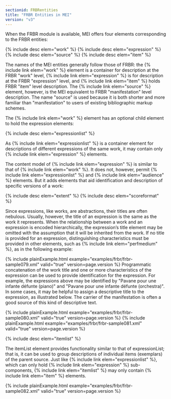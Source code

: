 ```yaml
---
sectionid: FRBRentities
title: "FRBR Entities in MEI"
version: "v3"
---
```


When the FRBR module is available, MEI offers four elements corresponding to the FRBR
entities:



{% include desc elem="work" %}
{% include desc elem="expression" %}
{% include desc elem="source" %}
{% include desc elem="item" %}




The names of the MEI entities generally follow those of FRBR: the {% include link elem="work" %}
element is a container for description at the FRBR "work" level, {% include link elem="expression" %} is for description at the FRBR "expression" level, and {% include link elem="item" %} holds FRBR "item" level description. The {% include link elem="source" %} element,
however, is the MEI equivalent to FRBR "manifestation" level description. The name
"source" is
used because it is both shorter and more familiar than "manifestation" to users of
existing
bibliographic markup schemes.

The {% include link elem="work" %} element has an optional child element to hold the expression
elements:



{% include desc elem="expressionlist" %}




As {% include link elem="expressionlist" %} is a container element for descriptions of different
expressions of the same work, it may contain only {% include link elem="expression" %}
elements.

The content model of {% include link elem="expression" %} is similar to that of {% include link elem="work" %}. It does not, however, permit {% include link elem="expressionlist" %} and {% include link elem="audience" %} elements. But it adds elements that aid identification and
description of specific versions of a work:



{% include desc elem="extent" %}
{% include desc elem="scoreformat" %}




Since expressions, like works, are abstractions, their titles are often nebulous.
Usually,
however, the title of an expression is the same as the work it represents. When the
relationship between a work and an expression is encoded hierarchically, the expression’s
title element may be omitted with the assumption that it will be inherited from the
work. If
no title is provided for an expression, distinguishing characteristics must be provided
in
other elements, such as {% include link elem="perfmedium" %}, as in the following example:

{% include plainExample.html example="examples/frbr/frbr-sample079.xml" valid="true" version=page.version %}
Programmatic concatenation of the work title and one or more characteristics of the
expression can be used to provide identification for the expression. For example,
the
expressions above may be identified by "Pavane pour une infante défunte (piano)" and
"Pavane
pour une infante défunte (orchestra)". In some cases, it may be helpful to assign
a
descriptive title to the expression, as illustrated below. The carrier of the manifestation
is
often a good source of this kind of descriptive text.

{% include plainExample.html example="examples/frbr/frbr-sample080.xml" valid="true" version=page.version %}
{% include plainExample.html example="examples/frbr/frbr-sample081.xml" valid="true" version=page.version %}


{% include desc elem="itemlist" %}




The itemList element provides functionality similar to that of expressionList; that
is, it
can be used to group descriptions of individual items (exemplars) of the parent source.
Just
like {% include link elem="expressionlist" %}, which can only hold {% include link elem="expression" %} sub-components, {% include link elem="itemlist" %} may only contain {% include link elem="item" %} elements.

{% include plainExample.html example="examples/frbr/frbr-sample082.xml" valid="true" version=page.version %}
